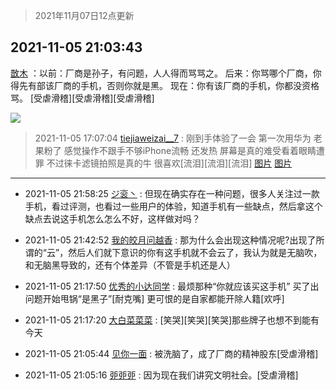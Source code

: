 > 2021年11月07日12点更新
<link rel="stylesheet" href="https://cdn.jsdelivr.net/gh/taotie6/sampleJSON@main/css/photo_show.css">
<meta name="referrer" content="no-referrer" />


 ## 2021-11-05 21:03:43 

 [㪚木](https://www.coolapk.com/feed/31245836?shareKey=YjNjY2FjNTc4MzE1NjE4NTJkNTk~) ：以前：厂商是孙子，有问题，人人得而骂骂之。
后来：你骂哪个厂商，你得先有部该厂商的手机，否则你就是黑。
现在：你有该厂商的手机，你都没资格骂。
[受虐滑稽][受虐滑稽][受虐滑稽] 

<div class="album">
<img class="img-item" src="http://image.coolapk.com/feed/2021/0301/21/1081091_0271cd80_6986_458@1080x595.png" />
</div>

> 2021-11-05 17:07:04 
> [tiejiaweizai__7](https://www.coolapk.com/feed/31240191?shareKey=MWFkMDliODhjNmVmNjE4NTJkNTk~) : 刚到手体验了一会 第一次用华为 老果粉了 感觉操作不跟手不够iPhone流畅 还发热 屏幕是真的难受看着眼睛遭罪 不过徕卡滤镜拍照是真的牛 很喜欢[流泪][流泪][流泪] 
[图片](http://image.coolapk.com/feed/2021/1105/17/4407662_5cf1a6d4_3195_3094@2494x3325.jpeg)
[图片](http://image.coolapk.com/feed/2021/1105/17/4407662_6c52e5ba_3195_3096@2494x3325.jpeg)

 ------- 

- 2021-11-05 21:58:25 [ジ衮丶](uid=494451) : 但现在确实存在一种问题，很多人关注过一款手机，看过评测，也看过一些用户的体验，知道手机有一些缺点，然后拿这个缺点去说这手机怎么怎么不好，这样做对吗？ 

- 2021-11-05 21:42:52 [我的皎月问越香](uid=3439641) : 那为什么会出现这种情况呢?出现了所谓的“云”，然后人们就下意识的你有这手机就不会云了，我认为就是无脑吹，和无脑黑导致的，还有个体差异（不管是手机还是人） 

- 2021-11-05 21:17:50 [优秀的小达同学](uid=3114536) : 最烦那种“你就应该买这手机”
买了出问题开始甩锅“是黑子”[耐克嘴]
更可恨的是自家都能开除人籍[欢呼] 

- 2021-11-05 21:17:20 [大白菜菜菜](uid=2081020) : [笑哭][笑哭][笑哭]那些牌子也想不到能有今天 

- 2021-11-05 21:05:44 [见你一面](uid=598942) : 被洗脑了，成了厂商的精神股东[受虐滑稽] 

- 2021-11-05 21:05:16 [戼戼戼](uid=4044548) : 因为现在我们讲究文明社会。[受虐滑稽] 


